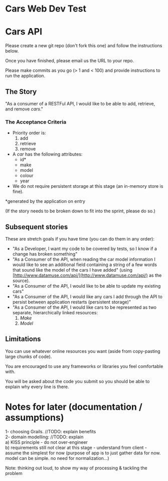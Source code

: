 # Cars Web Dev Test

# Cars API

Please create a new git repo (don't fork this one) and follow the instructions below.

Once you have finished, please email us the URL to your repo.

Please make commits as you go (> 1 and < 100) and provide instructions to run the application.

## The Story

"As a consumer of a RESTFul API, I would like to be able to add, retrieve, and remove *cars*."

### The Acceptance Criteria

* Priority order is:
    1. add
    2. retrieve 
    3. remove
* A *car* has the following attributes:
    * id*
    * make
    * model
    * colour
    * year
* We do not require persistent storage at this stage (an in-memory store is fine).

*generated by the application on entry

(If the story needs to be broken down to fit into the sprint, please do so.)

## Subsequent stories

These are stretch goals if you have time (you can do them in any order):

* "As a Developer, I want my code to be covered by tests, so I know if a change has broken something"
* "As a Consumer of the API, when reading the car model information I would like to see an additional field containing a string of a few words that sound like the model of the cars I have added" (using [http://www.datamuse.com/api/](http://www.datamuse.com/api/) as the source).
* "As a Consumer of the API, I would like to be able to update my existing cars"
* "As a Consumer of the API, I would like any cars I add through the API to persist between application restarts (persistent storage)"
* "As a Consumer of the API, I would like cars to be represented as two separate, hierarchically linked resources: 
    1. *Make*
    1. *Model*

## Limitations

You can use whatever online resources you want (aside from copy-pasting large chunks of code).

You are encouraged to use any frameworks or libraries you feel comfortable with.

You will be asked about the code you submit so you should be able to explain why every line is there.

# Notes for later (documentation / assumptions)
1- choosing Grails. //TODO: explain benefits  
2- domain modelling:  //TODO: explain  
    a) KISS principle - do not over-engineer  
    b) requirements still not clear at this stage - understand from client - assume the simplest for now (purpose of app is to just gather data for now. model can be simple. no need for normalization...)
   
Note: thinking out loud, to show my way of processing & tackling the problem